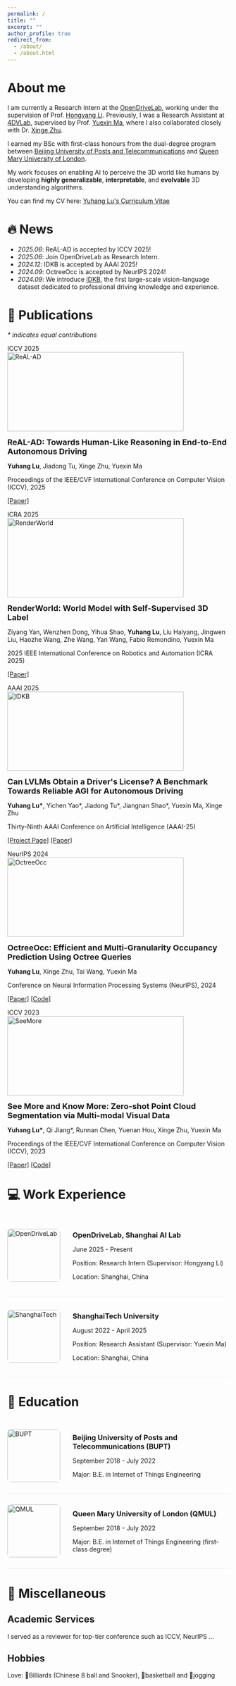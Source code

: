 ```yaml
---
permalink: /
title: ""
excerpt: ""
author_profile: true
redirect_from: 
  - /about/
  - /about.html
---
```


<span class='anchor' id='about-me'></span>

# About me
I am currently a Research Intern at the [OpenDriveLab](https://opendrivelab.com/), working under the supervision of Prof. [Hongyang Li](https://lihongyang.info/). Previously, I was a Research Assistant at [4DVLab](https://4dvlab.github.io/), supervised by Prof. [Yuexin Ma](https://yuexinma.me/), where I also collaborated closely with Dr. [Xinge Zhu](https://xingezhu.me/).

I earned my BSc with first-class honours from the dual-degree program between [Beijing University of Posts and Telecommunications](https://www.bupt.edu.cn/) and [Queen Mary University of London](https://www.qmul.ac.uk/).

My work focuses on enabling AI to perceive the 3D world like humans by developing **highly generalizable**, **interpretable**, and **evolvable** 3D understanding algorithms.

You can find my CV here: [Yuhang Lu's Curriculum Vitae](files/YuhangLu_resume.pdf)

# 🔥 News
- *2025.06*: ReAL-AD is accepted by ICCV 2025!
- *2025.06*: Join OpenDriveLab as Research Intern.
- *2024.12*: IDKB is accepted by AAAI 2025!
- *2024.09*: OctreeOcc is accepted by NeurIPS 2024!
- *2024.09*: We introduce [IDKB](https://arxiv.org/pdf/2409.02914), the first large-scale vision-language dataset dedicated to professional driving knowledge and experience.

# 📝 Publications 
*\* indicates equal contributions* 

<div class='paper-box'><div class='paper-box-image'><div><div class="badge">ICCV 2025</div><img src='images/papers/ReAL-AD.png' alt="ReAL-AD"></div></div>
<div class='paper-box-text' markdown="1">

<span style="font-size:18px;">**ReAL-AD: Towards Human-Like Reasoning in End-to-End Autonomous Driving**</span>

**Yuhang Lu**, Jiadong Tu, Xinge Zhu, Yuexin Ma

Proceedings of the IEEE/CVF International Conference on Computer Vision (ICCV), 2025

[[Paper]]()

</div>
</div>

<div class='paper-box'><div class='paper-box-image'><div><div class="badge">ICRA 2025</div><img src='images/papers/RenderWorld.png' alt="RenderWorld"></div></div>
<div class='paper-box-text' markdown="1">

<span style="font-size:18px;">**RenderWorld: World Model with Self-Supervised 3D Label**</span>

Ziyang Yan, Wenzhen Dong, Yihua Shao, **Yuhang Lu**, Liu Haiyang, Jingwen Liu, Haozhe Wang, Zhe Wang, Yan Wang, Fabio Remondino, Yuexin Ma

2025 IEEE International Conference on Robotics and Automation (ICRA 2025)

[[Paper]](https://arxiv.org/pdf/2409.11356)

</div>
</div>

<div class='paper-box'><div class='paper-box-image'><div><div class="badge">AAAI 2025</div><img src='images/papers/IDKB.png' alt="IDKB"></div></div>
<div class='paper-box-text' markdown="1">

<span style="font-size:18px;">**Can LVLMs Obtain a Driver's License? A Benchmark Towards Reliable AGI for Autonomous Driving**</span>

**Yuhang Lu\***, Yichen Yao\*, Jiadong Tu\*, Jiangnan Shao\*, Yuexin Ma, Xinge Zhu

Thirty-Ninth AAAI Conference on Artificial Intelligence (AAAI-25)

[[Project Page]](https://4dvlab.github.io/project_page/idkb.html) [[Paper]](https://arxiv.org/pdf/2409.02914)

</div>
</div>

<div class='paper-box'><div class='paper-box-image'><div><div class="badge">NeurIPS 2024</div><img src='images/papers/OctreeOcc.png' alt="OctreeOcc"></div></div>
<div class='paper-box-text' markdown="1">

<span style="font-size:18px;">**OctreeOcc: Efficient and Multi-Granularity Occupancy Prediction Using Octree Queries**</span>

**Yuhang Lu**, Xinge Zhu, Tai Wang, Yuexin Ma

Conference on Neural Information Processing Systems (NeurIPS), 2024

[[Paper]](https://arxiv.org/pdf/2312.03774.pdf) [[Code]](https://github.com/4DVLab/OctreeOcc)

</div>
</div>

<div class='paper-box'><div class='paper-box-image'><div><div class="badge">ICCV 2023</div><img src='images/papers/SeeMoreKnowMore.png' alt="SeeMore"></div></div>
<div class='paper-box-text' markdown="1">

<span style="font-size:18px;">**See More and Know More: Zero-shot Point Cloud Segmentation via Multi-modal Visual Data**</span>

**Yuhang Lu\***, Qi Jiang\*, Runnan Chen, Yuenan Hou, Xinge Zhu, Yuexin Ma

Proceedings of the IEEE/CVF International Conference on Computer Vision (ICCV), 2023

[[Paper]](https://openaccess.thecvf.com/content/ICCV2023/papers/Lu_See_More_and_Know_More_Zero-shot_Point_Cloud_Segmentation_via_ICCV_2023_paper.pdf) [[Code]](https://github.com/4DVLab/SeeMoreKnowMore)

</div>
</div>

# 💻 Work Experience

<div class='work-education-box'>
<div class='logo'><img src='images/OpenDriveLab_logo.png' alt="OpenDriveLab"></div>
<div class='content' markdown="1">

<span style="font-size:16px;">**OpenDriveLab, Shanghai AI Lab**</span>

June 2025 - Present

Position: Research Intern (Supervisor: Hongyang Li)

Location: Shanghai, China

</div>
</div>

<div class='work-education-box'>
<div class='logo'><img src='images/ShanghaiTech_logo.png' alt="ShanghaiTech"></div>
<div class='content' markdown="1">

<span style="font-size:16px;">**ShanghaiTech University**</span>

August 2022 - April 2025

Position: Research Assistant (Supervisor: Yuexin Ma)

Location: Shanghai, China

</div>
</div>

# 📖 Education

<div class='work-education-box'>
<div class='logo'><img src='images/BUPT_logo.jpeg' alt="BUPT"></div>
<div class='content' markdown="1">

<span style="font-size:16px;">**Beijing University of Posts and Telecommunications (BUPT)**</span>

September 2018 - July 2022

Major: B.E. in Internet of Things Engineering

</div>
</div>

<div class='work-education-box'>
<div class='logo'><img src='images/QMUL_logo.png' alt="QMUL"></div>
<div class='content' markdown="1">

<span style="font-size:16px;">**Queen Mary University of London (QMUL)**</span>

September 2018 - July 2022

Major: B.E. in Internet of Things Engineering (first-class degree)

</div>
</div>

# 🌟 Miscellaneous
## Academic Services
I served as a reviewer for top-tier conference such as ICCV, NeurIPS ...

## Hobbies
Love: 🎱Billiards (Chinese 8 ball and Snooker), 🏀basketball and 🏃jogging

<style>
/* 统一论文图片尺寸 */
.paper-box-image img {
    width: 400px !important;
    height: 180px !important;
    max-width: none !important;
    object-fit: fill !important;
}

.work-education-box {
    display: flex;
    align-items: center;
    padding: 1.5em 0;
    border-bottom: 1px #efefef solid;
}

.work-education-box .logo {
    width: 120px;
    height: 120px;
    margin-right: 2em;
    flex-shrink: 0;
}

.work-education-box .logo img {
    width: 100%;
    height: 100%;
    object-fit: contain;
    border-radius: 8px;
    background-color: transparent;
}

.work-education-box .content {
    flex: 1;
}

@media (max-width: 768px) {
    .work-education-box {
        flex-direction: column;
        text-align: center;
    }
    .work-education-box .logo {
        margin-right: 0;
        margin-bottom: 1em;
    }
}
</style>
